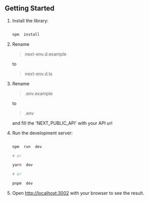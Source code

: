 

## Getting Started

 1. Install the library:
    
    ```bash
    
    npm  install
    
    ```
 2. Rename 
    
    > next-env.d.example
    
    to
    
    > next-env.d.ts
    
 3. Rename
    
    > .env.example
    
    to

    >.env

	and fill the 'NEXT_PUBLIC_API' with your API url
 
 4.  Run the development server:
		```bash

		npm  run  dev

		# or

		yarn  dev

		# or

		pnpm  dev

		```
 5. Open [http://localhost:3002](http://localhost:3002) with your browser to see the result.